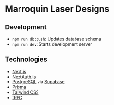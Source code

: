 # Marroquin Laser Designs

## Development
* `npm run db:push`: Updates database schema
* `npm run dev`: Starts development server

## Technologies


- [Next.js](https://nextjs.org)
- [NextAuth.js](https://next-auth.js.org)
- [PostgreSQL](https://www.postgresql.org/) via [Supabase](https://supabase.com/)
- [Prisma](https://prisma.io)
- [Tailwind CSS](https://tailwindcss.com)
- [tRPC](https://trpc.io)
